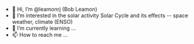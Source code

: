 - 👋 Hi, I’m @leamonrj (Bob Leamon)
- 👀 I’m interested in the solar activity Solar Cycle and its effects -- space weather, climate (ENSO)
- 🌱 I’m currently learning ...
- 📫 How to reach me ...

<!---
leamonrj/leamonrj is a ✨ special ✨ repository because its `README.md` (this file) appears on your GitHub profile.
You can click the Preview link to take a look at your changes.
--->
